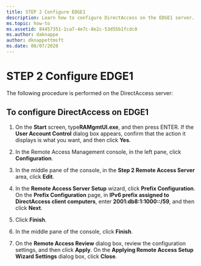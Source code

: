 ```yaml
---
title: STEP 2 Configure EDGE1
description: Learn how to configure DirectAccess on the EDGE1 server.
ms.topic: how-to
ms.assetid: 84457351-1ca7-4e7c-8e2c-53d55b1fcdc0
ms.author: daknappe
author: dknappettmsft
ms.date: 08/07/2020
---
```

# STEP 2 Configure EDGE1

The following procedure is performed on the DirectAccess server:

## To configure DirectAccess on EDGE1

1.  On the **Start** screen, type**RAMgmtUI.exe**, and then press ENTER. If the **User Account Control** dialog box appears, confirm that the action it displays is what you want, and then click **Yes**.

2.  In the Remote Access Management console, in the left pane, click **Configuration**.

3.  In the middle pane of the console, in the **Step 2 Remote Access Server** area, click **Edit**.

4.  In the **Remote Access Server Setup** wizard, click **Prefix Configuration**. On the **Prefix Configuration** page, in **IPv6 prefix assigned to DirectAccess client computers**, enter **2001:db8:1:1000::/59**, and then click **Next**.

5.  Click **Finish**.

6.  In the middle pane of the console, click **Finish**.

7.  On the **Remote Access Review** dialog box, review the configuration settings, and then click **Apply**. On the **Applying Remote Access Setup Wizard Settings** dialog box, click **Close**.
